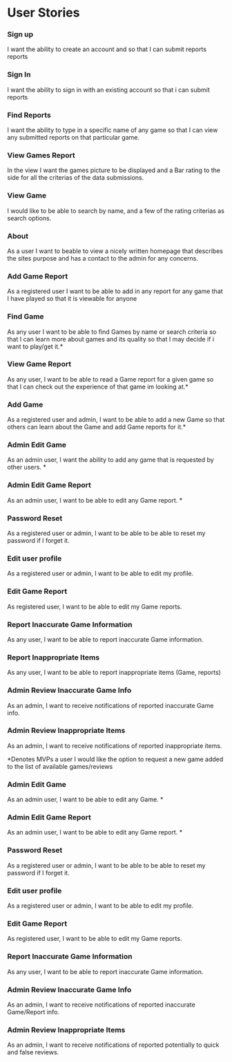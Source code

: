 # User Stories

### Sign up

I want the ability to create an account and so that I can submit reports reports

### Sign In

I want the ability to sign in with an existing account so that i can submit reports

### Find Reports

I want the ability to type in a specific name of any game so that I can view any submitted reports on that particular game.

### View Games Report

In the view I want the games picture to be displayed and a Bar rating to the side for all the criterias of the data submissions.

### View Game

I would like to be able to search by name, and a few of the rating criterias as search options.

### About

As a user I want to beable to view a nicely written homepage that describes the sites purpose and has a contact to the admin for any concerns.

### Add Game Report

As a registered user I want to be able to add in any report for any game that I have played so that it is viewable for anyone 

### Find Game

As any user I want to be able to find Games by name or search criteria so that I can learn more about games and its  quality so that I may decide if i want to play/get it.*

### View Game Report

As any user, I want to be able to read a Game report for a given game so that I can check out the experience of that game im looking at.*

### Add Game

As a registered user and admin, I want to be able to add a new Game so that others can learn about the Game and add Game reports for it.*

### Admin Edit Game

As an admin user, I want the ability to add any game that is requested by other users. *

### Admin Edit Game Report

As an admin user, I want to be able to edit any Game report. *

### Password Reset

As a registered user or admin, I want to be able to be able to reset my password if I forget it.

### Edit user profile

As a registered user or admin, I want to be able to edit my profile.

### Edit Game Report

As registered user, I want to be able to edit my Game reports.

### Report Inaccurate Game Information

As any user, I want to be able to report inaccurate Game information.

### Report Inappropriate Items

As any user, I want to be able to report inappropriate items (Game, reports)

### Admin Review Inaccurate Game Info

As an admin, I want to receive notifications of reported inaccurate Game info.

### Admin Review Inappropriate Items

As an admin, I want to receive notifications of reported inappropriate items.

*Denotes MVPs a user I would like the option to request a new game added to the list of available games/reviews
### Admin Edit Game

As an admin user, I want to be able to edit any Game. *

### Admin Edit Game Report

As an admin user, I want to be able to edit any Game report. *

### Password Reset

As a registered user or admin, I want to be able to be able to reset my password if I forget it.

### Edit user profile

As a registered user or admin, I want to be able to edit my profile.

### Edit Game Report

As registered user, I want to be able to edit my Game reports.

### Report Inaccurate Game Information

As any user, I want to be able to report inaccurate Game information.

### Admin Review Inaccurate Game Info

As an admin, I want to receive notifications of reported inaccurate Game/Report info.

### Admin Review Inappropriate Items

As an admin, I want to receive notifications of reported potentially to quick and false reviews.
